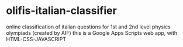# olifis-italian-classifier
online classification of italian questions for 1st and 2nd level physics olympiads (created by AIF)
this is a Google Apps Scripts web app, with HTML-CSS-JAVASCRIPT
